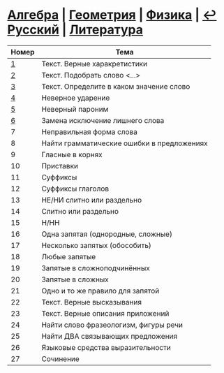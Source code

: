 # [Алгебра](https://github.com/sch1432/sch1432/tree/main/math) | [Геометрия](https://github.com/sch1432/sch1432/tree/main/math#Геометрия) | [Физика](https://github.com/sch1432/sch1432/tree/main/fiz) | [↩ Русский](https://github.com/sch1432/sch1432) | [Литература](https://github.com/sch1432/sch1432/tree/main/lit)

| Номер | Тема |
| ---- | ----- |
| [1](https://github.com/sch1432/sch1432/blob/main/rus/ege/1.md) | Текст. Верные харакретистики | 
| [2](https://github.com/sch1432/sch1432/blob/main/rus/ege/2.md) | Текст. Подобрать слово <...> |
| [3](https://github.com/sch1432/sch1432/blob/main/rus/ege/3.md) | Текст. Определите в каком значение слово |
| [4](https://github.com/sch1432/sch1432/blob/main/rus/ege/4.md) | Неверное ударение |
| [5](https://github.com/sch1432/sch1432/blob/main/rus/ege/5.md) | Неверный пароним |
| [6](https://github.com/sch1432/sch1432/blob/main/rus/ege/6.md) | Замена исключение лишнего слова |
| 7 | Неправильная форма слова |
| 8 | Найти грамматические ошибки в предложениях |
| 9 | Гласные в корнях |
| 10 | Приставки |
| 11 | Суффиксы |
| 12 | Суффиксы глаголов |
| 13 | НЕ/НИ слитно или раздельно |
| 14 | Слитно или раздельно |
| 15 | Н/НН |
| 16 | Одна запятая (однородные, сложные) |
| 17 | Несколько запятых (обособить) |
| 18 | Любые запятые |
| 19 | Запятые в сложноподчинённых |
| 20 | Запятые в сложных |
| 21 | Одно и то же правило для запятой |
| 22 | Текст. Верные высказывания |
| 23 | Текст. Верные описания приложений |
| 24 | Найти слово фразеологизм, фигуры речи |
| 25 | Найти ДВА связывающих предложения |
| 26 | Языковые средства выразительности |
| 27 | Сочинение |
